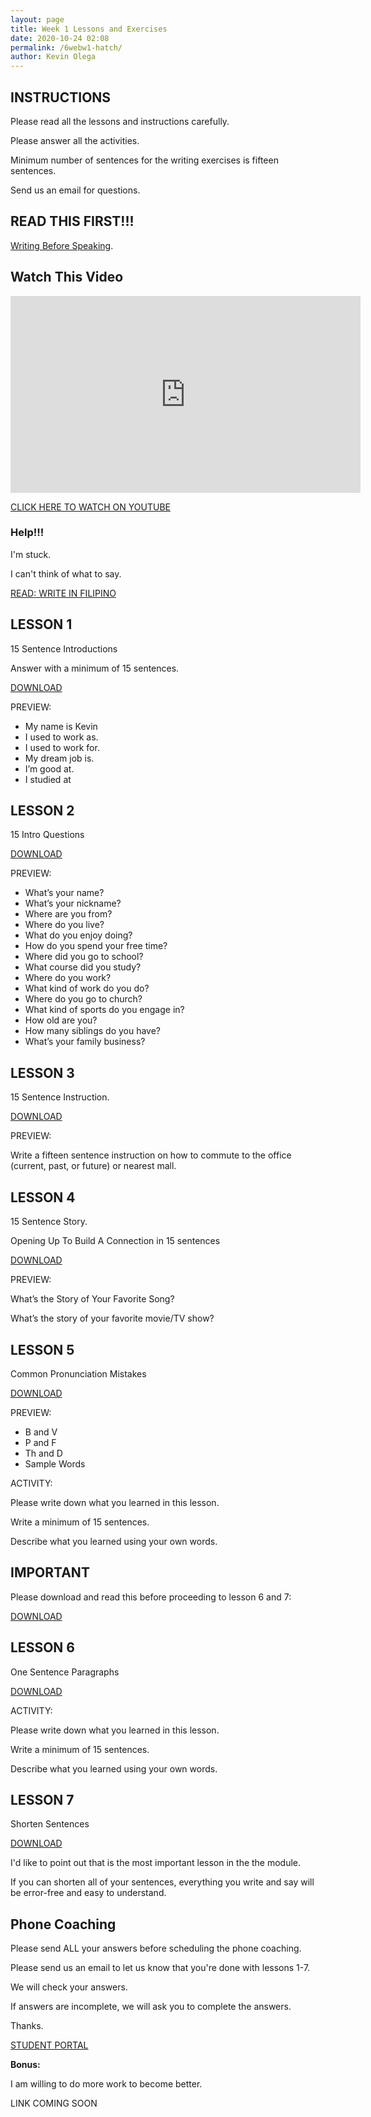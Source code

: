 ```yaml
--- 
layout: page
title: Week 1 Lessons and Exercises
date: 2020-10-24 02:08
permalink: /6webw1-hatch/ 
author: Kevin Olega 
--- 
```

## INSTRUCTIONS

Please read all the lessons and instructions carefully.

Please answer all the activities.

Minimum number of sentences for the writing exercises is fifteen sentences.

Send us an email for questions.

## READ THIS FIRST!!!

[Writing Before Speaking](https://callcentertrainingtips.com/writing-6web/).

## Watch This Video

<iframe width="560" height="315" src="https://www.youtube.com/embed/JXVe3t5tTo0" frameborder="0" allow="accelerometer; autoplay; clipboard-write; encrypted-media; gyroscope; picture-in-picture" allowfullscreen></iframe>

[CLICK HERE TO WATCH ON YOUTUBE](https://youtu.be/JXVe3t5tTo0)

### Help!!!

I'm stuck. 

I can't think of what to say.

[READ: WRITE IN FILIPINO](https://drive.google.com/file/d/117PCpIl0PBJVGHSkKuraTfDrV9vwFQSS/view?usp=sharing)


## LESSON 1

15 Sentence Introductions

Answer with a minimum of 15 sentences.

[DOWNLOAD](https://drive.google.com/file/d/1_K2OUYFgWtJP4Mu7SWKW-PBSqBlJGfFV/view?usp=sharing)

PREVIEW:

- My name is Kevin
- I used to work as.
- I used to work for.
- My dream job is.
- I’m good at.
- I studied at

## LESSON 2 

15 Intro Questions 

[DOWNLOAD](https://drive.google.com/file/d/17tM6ajfniAfTMRZ2Z1YjVnc2UuVn-sdJ/view?usp=sharing)

PREVIEW:

- What’s your name?
- What’s your nickname?
- Where are you from?
- Where do you live?
- What do you enjoy doing?
- How do you spend your free time?
- Where did you go to school?
- What course did you study?
- Where do you work?
- What kind of work do you do?
- Where do you go to church?
- What kind of sports do you engage in?
- How old are you?
- How many siblings do you have?
- What’s your family business?


## LESSON 3 

15 Sentence Instruction. 

[DOWNLOAD](https://drive.google.com/file/d/1hodmJccbOTOTJxV0IOiMOaWk0CR1LoNv/view?usp=sharing)

PREVIEW:

Write a fifteen sentence instruction on how to commute to the office (current, past, or future) or nearest mall.

## LESSON 4 

15 Sentence Story.

Opening Up To Build A Connection in 15 sentences 

[DOWNLOAD](https://drive.google.com/file/d/1s2bKyzpV6HNWSZ2LZzOjBDVDxWS4ZJiT/view?usp=sharing)

PREVIEW:

What’s the Story of Your Favorite Song?

What’s the story of your favorite movie/TV show?

## LESSON 5

Common Pronunciation Mistakes 

[DOWNLOAD](https://drive.google.com/file/d/150XzfiT9zqdtOFrOs3LibsOZYoOas-4d/view?usp=sharing)

PREVIEW:

- B and V
- P and F
- Th and D
- Sample Words

ACTIVITY:

Please write down what you learned in this lesson.

Write a minimum of 15 sentences.

Describe what you learned using your own words.

## IMPORTANT

Please download and read this before proceeding to lesson 6 and 7:

[DOWNLOAD](https://drive.google.com/file/d/1Mu7Ss-4VVfB2fZv2qAo--1KdUVZXvhmT/view?usp=sharing)


## LESSON 6

One Sentence Paragraphs

[DOWNLOAD](https://drive.google.com/file/d/1dfNBxg9T17yKpS8CO4RB_4A9LlISxIuZ/view?usp=sharing)

ACTIVITY:

Please write down what you learned in this lesson.

Write a minimum of 15 sentences.

Describe what you learned using your own words.

## LESSON 7

Shorten Sentences

[DOWNLOAD](https://drive.google.com/file/d/1ACz08BLtYML_BSQ6tiNP0ECr8Gm38820/view?usp=sharing)

I'd like to point out that is the most important lesson in the the module.

If you can shorten all of your sentences, everything you write and say will be error-free and easy to understand.

## Phone Coaching

Please send ALL your answers before scheduling the phone coaching.

Please send us an email to let us know that you're done with lessons 1-7.

We will check your answers.

If answers are incomplete, we will ask you to complete the answers.

Thanks.

<a href="https://callcentertrainingtips.com/6webstudent/" class="button focus">STUDENT PORTAL</a>

**Bonus:**

I am willing to do more work to become better.

LINK COMING SOON
